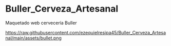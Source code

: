 # Buller_Cerveza_Artesanal
Maquetado web cervecería Buller

https://raw.githubusercontent.com/ezequielresipa45/Buller_Cerveza_Artesanal/main/assets/bullet.png
